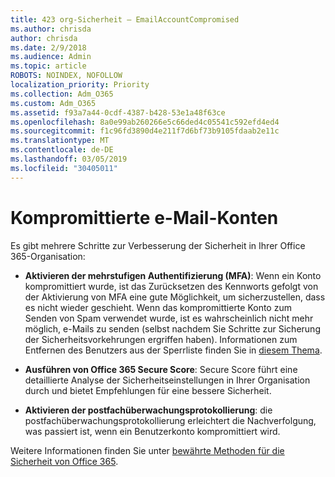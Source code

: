 ```yaml
---
title: 423 org-Sicherheit – EmailAccountCompromised
ms.author: chrisda
author: chrisda
ms.date: 2/9/2018
ms.audience: Admin
ms.topic: article
ROBOTS: NOINDEX, NOFOLLOW
localization_priority: Priority
ms.collection: Adm_O365
ms.custom: Adm_O365
ms.assetid: f93a7a44-0cdf-4387-b428-53e1a48f63ce
ms.openlocfilehash: 8a0e99ab260266e5c66ded4c05541c592efd4ed4
ms.sourcegitcommit: f1c96fd3890d4e211f7d6bf73b9105fdaab2e11c
ms.translationtype: MT
ms.contentlocale: de-DE
ms.lasthandoff: 03/05/2019
ms.locfileid: "30405011"
---
```

# <a name="compromised-email-accounts"></a>Kompromittierte e-Mail-Konten

Es gibt mehrere Schritte zur Verbesserung der Sicherheit in Ihrer Office 365-Organisation:
  
- **Aktivieren der mehrstufigen Authentifizierung (MFA)**: Wenn ein Konto kompromittiert wurde, ist das Zurücksetzen des Kennworts gefolgt von der Aktivierung von MFA eine gute Möglichkeit, um sicherzustellen, dass es nicht wieder geschieht. Wenn das kompromittierte Konto zum Senden von Spam verwendet wurde, ist es wahrscheinlich nicht mehr möglich, e-Mails zu senden (selbst nachdem Sie Schritte zur Sicherung der Sicherheitsvorkehrungen ergriffen haben). Informationen zum Entfernen des Benutzers aus der Sperrliste finden Sie in [diesem Thema](https://technet.microsoft.com/library/ms.exch.eac.actioncenter.aspx).
    
- **Ausführen von Office 365 Secure Score**: Secure Score führt eine detaillierte Analyse der Sicherheitseinstellungen in Ihrer Organisation durch und bietet Empfehlungen für eine bessere Sicherheit.
    
- **Aktivieren der postfachüberwachungsprotokollierung**: die postfachüberwachungsprotokollierung erleichtert die Nachverfolgung, was passiert ist, wenn ein Benutzerkonto kompromittiert wird.
    
Weitere Informationen finden Sie unter [bewährte Methoden für die Sicherheit von Office 365](https://support.office.com/article/9295e396-e53d-49b9-ae9b-0b5828cdedc3.aspx).
  

